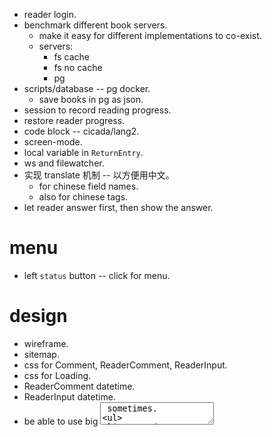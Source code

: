 - reader login.
- benchmark different book servers.
  - make it easy for different implementations to co-exist.
  - servers:
    - fs cache
    - fs no cache
    - pg
- scripts/database -- pg docker.
  - save books in pg as json.
- session to record reading progress.
- restore reader progress.
- code block -- cicada/lang2.
- screen-mode.
- local variable in `ReturnEntry`.
- ws and filewatcher.
- 实现 translate 机制 -- 以方便用中文。
  - for chinese field names.
  - also for chinese tags.
- let reader answer first, then show the answer.
# menu
- left `status` button -- click for menu.
# design
- wireframe.
- sitemap.
- css for Comment, ReaderComment, ReaderInput.
- css for Loading.
- ReaderComment datetime.
- ReaderInput datetime.
- be able to use big <textarea> sometimes.
  - we need a **simple** solution.
- report on im products.
# test
- use cypress to test control flow.
# content
- finish chapter 1
# 教学法调查报告。
- 考虑 little book 与所实现的语言之间的关系，
  little book 好像在于给每部分实现代码写测试用例。
  - 并且用到了某个解释范式。
# dialog & im-app ux
- make the dialog looks like im apps.
# canvas
- 涂抹果酱的地方给一个 canvas 画板。
# dialog gen
- 可以生成解释程序运行的对话（程序，参数 -- 对话）。
# export
- right `export` button.
- export new commented books.
- 提供机制使得 reader 可以在学习过程中主动记笔记，
  我们可以收集这些笔记，用认知心理学的方法，来研究 reader 的认知过程。
- reader 可以选择分享自己的笔记给后来学习的人。
  让后来学习的人在学习的过程中看到自己的笔记。
  - 类似黑暗之魂。
  - 一个运营周期内的同学，也许可以互相分享笔记。
  - 助教可以以笔记的方式留下学习寄语。
